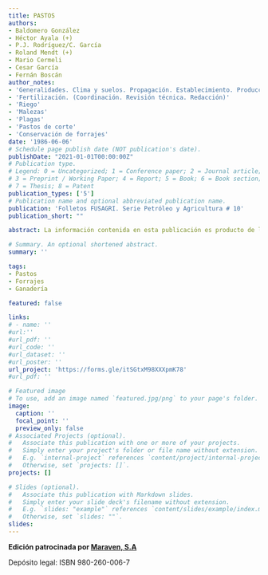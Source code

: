 ```yaml
---
title: PASTOS
authors:
- Baldomero González 
- Héctor Ayala (+)
- P.J. Rodríguez/C. García
- Roland Mendt (+)
- Mario Cermeli
- Cesar García
- Fernán Boscán 
author_notes:
- 'Generalidades. Clima y suelos. Propagación. Establecimiento. Producción de pastos para pastoreo. Producción y calidad de pastos. Gramíneas importantes. Leguminosas forrajeras'
- 'Fertilización. (Coordinación. Revisión técnica. Redacción)'
- 'Riego'
- 'Malezas'
- 'Plagas'
- 'Pastos de corte'
- 'Conservación de forrajes'
date: '1986-06-06'
# Schedule page publish date (NOT publication's date).
publishDate: "2021-01-01T00:00:00Z"
# Publication type.
# Legend: 0 = Uncategorized; 1 = Conference paper; 2 = Journal article;
# 3 = Preprint / Working Paper; 4 = Report; 5 = Book; 6 = Book section;
# 7 = Thesis; 8 = Patent
publication_types: ['5']
# Publication name and optional abbreviated publication name.
publication: 'Folletos FUSAGRI. Serie Petróleo y Agricultura # 10'
publication_short: ""

abstract: La información contenida en esta publicación es producto de la investigación realizada por instituciones especializadas, de la experiencia de los ganaderos y, en buena parte, de la recabada de los programas pecuarios que ha realizado FUSAGRI, en los cuales se le ha dado énfasis a la producción y manejo de los pastos y forrajes, y que se iniciaron en 1973 en Perijá-Zulia. Desde allí se extendieron a la cuenca del Lago de Maracaibo, el Delta del Orinoco, la zona baja de la región de Los Andes, la Mesa de Guanipa y la zona sureste del Estado Guárico. Estos programas fueron patrocinados por CORPOZULIA, MARAVEN, Fondo de Crédito Agropecuario, MENEVEN, la Corporación Venezolana de Guayana y CORPOANDES.

# Summary. An optional shortened abstract.
summary: ''

tags:
- Pastos
- Forrajes
- Ganadería

featured: false

links:
# - name: ''
#url:''
#url_pdf: ''
#url_code: ''
#url_dataset: ''
#url_poster: ''
url_project: 'https://forms.gle/itSGtxM98XXXpmK78'
#url_pdf: ''

# Featured image
# To use, add an image named `featured.jpg/png` to your page's folder. 
image:
  caption: ''
  focal_point: ''
  preview_only: false
# Associated Projects (optional).
#   Associate this publication with one or more of your projects.
#   Simply enter your project's folder or file name without extension.
#   E.g. `internal-project` references `content/project/internal-project/index.md`.
#   Otherwise, set `projects: []`.
projects: []

# Slides (optional).
#   Associate this publication with Markdown slides.
#   Simply enter your slide deck's filename without extension.
#   E.g. `slides: "example"` references `content/slides/example/index.md`.
#   Otherwise, set `slides: ""`.
slides:
---
```

**Edición patrocinada por [Maraven, S.A](https://es.wikipedia.org/wiki/Maraven)**

Depósito legal: ISBN 980-260-006-7